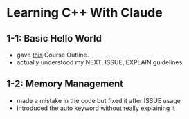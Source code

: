 # Learning C++ With Claude

## 1-1: Basic Hello World

- gave [this](./COURSE.md) Course Outline.
- actually understood my NEXT, ISSUE, EXPLAIN guidelines 

## 1-2: Memory Management

- made a mistake in the code but fixed it after ISSUE usage
- introduced the auto keyword without really explaining it





